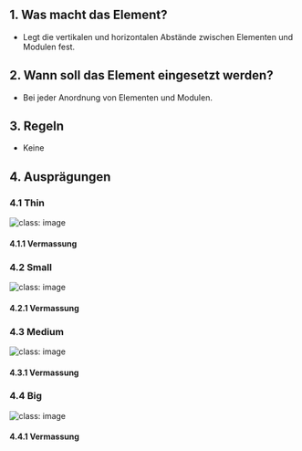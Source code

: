 ## 1. Was macht das Element?
*   Legt die vertikalen und horizontalen Abstände zwischen Elementen und Modulen fest.

## 2. Wann soll das Element eingesetzt werden?
*   Bei jeder Anordnung von Elementen und Modulen.

## 3. Regeln
*   Keine

## 4. Ausprägungen

### 4.1 Thin
![](https://raw.githubusercontent.com/sbb-design-systems/mdsd/master/elements/5-divider/images/ME05_Thin.png 'class: image')


#### 4.1.1 Vermassung

### 4.2 Small
![](https://raw.githubusercontent.com/sbb-design-systems/mdsd/master/elements/5-divider/images/ME05_Small.png 'class: image')


#### 4.2.1 Vermassung

### 4.3 Medium
![](https://raw.githubusercontent.com/sbb-design-systems/mdsd/master/elements/5-divider/images/ME05_Medium.png 'class: image')


#### 4.3.1 Vermassung

### 4.4 Big
![](https://raw.githubusercontent.com/sbb-design-systems/mdsd/master/elements/5-divider/images/ME05_Big.png 'class: image')


#### 4.4.1 Vermassung